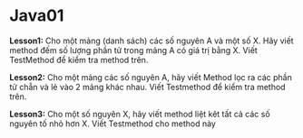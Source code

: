 # Java01
**Lesson1:** Cho một mảng (danh sách) các số nguyên A và một số X. Hãy viết method đếm số lượng phần tử trong mảng A có giá trị bằng X. Viết TestMethod để kiểm tra method trên.

**Lesson2:** Cho một mảng các số nguyên A, hãy viết Method lọc ra các phần tử chẵn và lẻ vào 2 mảng khác nhau. Viết Testmethod để kiểm tra method trên.

**Lesson3:** Cho một số nguyên X, hãy viết method liệt kêt tất cả các số nguyên tố nhỏ hơn X. Viết Testmethod cho method này
